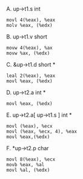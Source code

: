 A.
up->t1.s
int

```
movl 4(%eax), %eax
molv %eax, (%edx)
```

B.
up->t1.v
short

```
movw 4(%eax), %ax
movw %ax, (%edx)
```

C.
&up->t1.d
short *

```
leal 2(%eax), %eax
movl %eax, (%edx)
```

D.
up->t2.a
int *

```
movl %eax, (%edx)
```

E.
up->t2.a[ up->t1.s ]
int *

```
movl (%eax), %ecx
movl (%eax, %ecx, 4), %eax
movl %eax,(%edx)
```

F.
*up->t2.p
char

```
movl 8(%eax), %ecx
movb %eax, %al
movl %al, (%edx)
```
